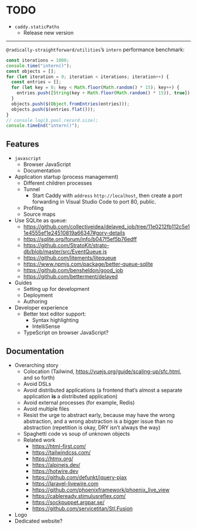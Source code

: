 # TODO

- `caddy.staticPaths`
  - Release new version

---

`@radically-straightforward/utilities`’s `intern` performance benchmark:

```typescript
const iterations = 1000;
console.time("intern()");
const objects = [];
for (let iteration = 0; iteration < iterations; iteration++) {
  const entries = [];
  for (let key = 0; key < Math.floor(Math.random() * 15); key++) {
    entries.push([String(key + Math.floor(Math.random() * 15)), true]);
  }
  objects.push($(Object.fromEntries(entries)));
  objects.push($(entries.flat()));
}
// console.log($.pool.record.size);
console.timeEnd("intern()");
```

## Features

- `javascript`
  - Browser JavaScript
  - Documentation
- Application startup (process management)
  - Different children processes
  - Tunnel
    - Start Caddy with `address` `http://localhost`, then create a port forwarding in Visual Studio Code to port 80, public.
  - Profiling
  - Source maps
- Use SQLite as queue:
  - https://github.com/collectiveidea/delayed_job/tree/11e0212fb112c5e11e4555ef1e24510819a66347#gory-details
  - https://sqlite.org/forum/info/b047f5ef5b76edff
  - https://github.com/StratoKit/strato-db/blob/master/src/EventQueue.js
  - https://github.com/litements/litequeue
  - https://www.npmjs.com/package/better-queue-sqlite
  - https://github.com/bensheldon/good_job
  - https://github.com/betterment/delayed
- Guides
  - Setting up for development
  - Deployment
  - Authoring
- Developer experience
  - Better text editor support:
    - Syntax highlighting
    - IntelliSense
  - TypeScript on browser JavaScript?

## Documentation

- Overarching story
  - Colocation (Tailwind, https://vuejs.org/guide/scaling-up/sfc.html, and so forth)
  - Avoid DSLs
  - Avoid distributed applications (a frontend that’s almost a separate application **is** a distributed application)
  - Avoid external processes (for example, Redis)
  - Avoid multiple files
  - Resist the urge to abstract early, because may have the wrong abstraction, and a wrong abstraction is a bigger issue than no abstraction (repetition is okay, DRY isn’t always the way)
  - Spaghetti code vs soup of unknown objects
  - Related work
    - <https://html-first.com/>
    - <https://tailwindcss.com/>
    - <https://htmx.org/>
    - <https://alpinejs.dev/>
    - <https://hotwire.dev>
    - <https://github.com/defunkt/jquery-pjax>
    - <https://laravel-livewire.com>
    - <https://github.com/phoenixframework/phoenix_live_view>
    - <https://cableready.stimulusreflex.com/>
    - <https://sockpuppet.argpar.se/>
    - <https://github.com/servicetitan/Stl.Fusion>
- Logo
- Dedicated website?
